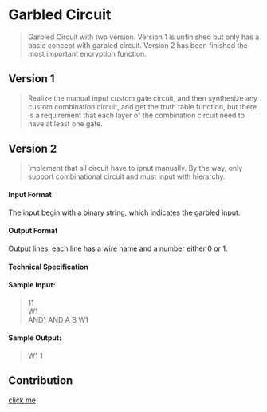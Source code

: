 # **Garbled Circuit**

> Garbled Circuit with two version. Version 1 is unfinished but only has a basic concept with garbled circuit.
> Version 2 has been finished the most important encryption function.

## Version 1
> Realize the manual input custom gate circuit, and then synthesize any custom combination circuit, and get the truth table function, but there is a requirement that each layer of the combination circuit need to have at least one gate.
## Version 2

> Implement that all circuit have to ipnut manually. By the way, only support combinational circuit and must input with hierarchy. 

#### Input Format
The input begin with a binary string, which indicates the garbled input.

#### Output Format
Output lines, each line has a wire name and a number either 0 or 1.


#### Technical Specification

#### Sample Input:
> 11  
> W1  
> AND1 AND A B W1  
>  

#### Sample Output:
> W1 1

## Contribution
[click me](https://hackmd.io/@edDnIx-xTO2Y79IC9tqYgg/B1wep6z9r)
